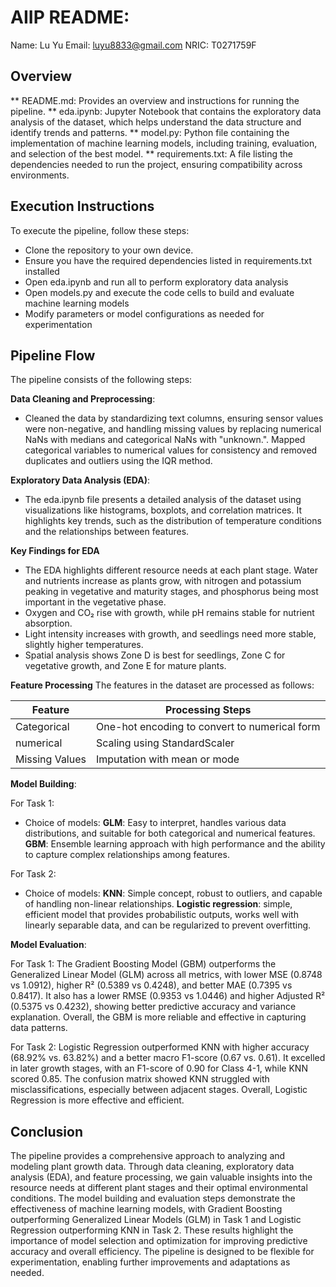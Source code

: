 # AIIP README:

Name: Lu Yu
Email: luyu8833@gmail.com
NRIC: T0271759F

## Overview

** README.md: Provides an overview and instructions for running the pipeline.
** eda.ipynb: Jupyter Notebook that contains the exploratory data analysis of the dataset, which helps understand the data structure and identify trends and patterns.
** model.py: Python file containing the implementation of machine learning models, including training, evaluation, and selection of the best model.
** requirements.txt: A file listing the dependencies needed to run the project, ensuring compatibility across environments.

## Execution Instructions
To execute the pipeline, follow these steps:

- Clone the repository to your own device.
- Ensure you have the required dependencies listed in requirements.txt installed
- Open eda.ipynb and run all to perform exploratory data analysis
- Open models.py and execute the code cells to build and evaluate machine learning models
- Modify parameters or model configurations as needed for experimentation

## Pipeline Flow
The pipeline consists of the following steps:

**Data Cleaning and Preprocessing**: 
- Cleaned the data by standardizing text columns, ensuring sensor values were non-negative, and handling missing values by replacing numerical NaNs with medians and categorical NaNs with "unknown.". Mapped categorical variables to numerical values for consistency and removed duplicates and outliers using the IQR method. 

**Exploratory Data Analysis (EDA)**: 
- The eda.ipynb file presents a detailed analysis of the dataset using visualizations like histograms, boxplots, and correlation matrices. It highlights key trends, such as the distribution of temperature conditions and the relationships between features.

**Key Findings for EDA**
- The EDA highlights different resource needs at each plant stage. Water and nutrients increase as plants grow, with nitrogen and potassium peaking in vegetative and maturity stages, and phosphorus being most important in the vegetative phase.
- Oxygen and CO₂ rise with growth, while pH remains stable for nutrient absorption.
- Light intensity increases with growth, and seedlings need more stable, slightly higher temperatures.
- Spatial analysis shows Zone D is best for seedlings, Zone C for vegetative growth, and Zone E for mature plants.

**Feature Processing**
The features in the dataset are processed as follows:

| Feature | Processing Steps |
| ----------- | ----------- |
| Categorical | One-hot encoding to convert to numerical form |
| numerical | Scaling using StandardScaler |
| Missing Values | Imputation with mean or mode |

**Model Building**:

For Task 1:
- Choice of models:
**GLM**: Easy to interpret, handles various data distributions, and suitable for both categorical and numerical features.
**GBM**: Ensemble learning approach with high performance and the ability to capture complex relationships among features.

For Task 2:
- Choice of models:
**KNN**: Simple concept, robust to outliers, and capable of handling non-linear relationships.
**Logistic regression**: simple, efficient model that provides probabilistic outputs, works well with linearly separable data, and can be regularized to prevent overfitting.


**Model Evaluation**: 

For Task 1:
The Gradient Boosting Model (GBM) outperforms the Generalized Linear Model (GLM) across all metrics, with lower MSE (0.8748 vs 1.0912), higher R² (0.5389 vs 0.4248), and better MAE (0.7395 vs 0.8417). It also has a lower RMSE (0.9353 vs 1.0446) and higher Adjusted R² (0.5375 vs 0.4232), showing better predictive accuracy and variance explanation. Overall, the GBM is more reliable and effective in capturing data patterns.

For Task 2:
Logistic Regression outperformed KNN with higher accuracy (68.92% vs. 63.82%) and a better macro F1-score (0.67 vs. 0.61). It excelled in later growth stages, with an F1-score of 0.90 for Class 4-1, while KNN scored 0.85. The confusion matrix showed KNN struggled with misclassifications, especially between adjacent stages. Overall, Logistic Regression is more effective and efficient.

## Conclusion
The pipeline provides a comprehensive approach to analyzing and modeling plant growth data. Through data cleaning, exploratory data analysis (EDA), and feature processing, we gain valuable insights into the resource needs at different plant stages and their optimal environmental conditions. The model building and evaluation steps demonstrate the effectiveness of machine learning models, with Gradient Boosting outperforming Generalized Linear Models (GLM) in Task 1 and Logistic Regression outperforming KNN in Task 2. These results highlight the importance of model selection and optimization for improving predictive accuracy and overall efficiency. The pipeline is designed to be flexible for experimentation, enabling further improvements and adaptations as needed.
  
